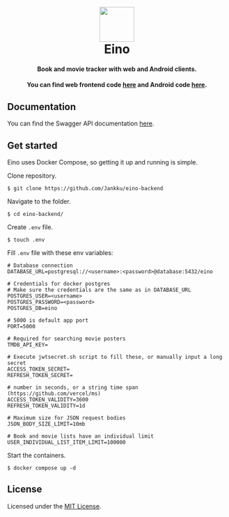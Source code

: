 <h1 align="center">
<br>
  <img src="https://user-images.githubusercontent.com/29043938/162579519-748732e4-51b3-42f4-b04b-a015520f80a8.png" style="width: 80px;" />
<br>
Eino
</h1>
<div align="center">
<h4>Book and movie tracker with web and Android clients.</h4>
<h4>You can find web frontend code <a href="https://github.com/jankku/eino-web/">here</a> and Android code <a href="https://github.com/jankku/eino-android/">here</a>.</h4>
</div>

## Documentation

You can find the Swagger API documentation [here](https://eino.jankku.fi/api/v2/docs/).

## Get started

Eino uses Docker Compose, so getting it up and running is simple.

Clone repository.
```
$ git clone https://github.com/Jankku/eino-backend
```

Navigate to the folder.
```
$ cd eino-backend/
```

Create `.env` file.
```
$ touch .env
```

Fill `.env` file with these env variables:

```
# Database connection 
DATABASE_URL=postgresql://<username>:<password>@database:5432/eino

# Credentials for docker postgres
# Make sure the credentials are the same as in DATABASE_URL
POSTGRES_USER=<username>
POSTGRES_PASSWORD=<password>
POSTGRES_DB=eino

# 5000 is default app port
PORT=5000

# Required for searching movie posters
TMDB_API_KEY=

# Execute jwtsecret.sh script to fill these, or manually input a long secret
ACCESS_TOKEN_SECRET=
REFRESH_TOKEN_SECRET=

# number in seconds, or a string time span (https://github.com/vercel/ms)
ACCESS_TOKEN_VALIDITY=3600
REFRESH_TOKEN_VALIDITY=1d

# Maximum size for JSON request bodies
JSON_BODY_SIZE_LIMIT=10mb

# Book and movie lists have an individual limit
USER_INDIVIDUAL_LIST_ITEM_LIMIT=100000
```

Start the containers.
```
$ docker compose up -d
```

## License
Licensed under the [MIT License](https://github.com/Jankku/eino-backend/blob/master/LICENSE.md).